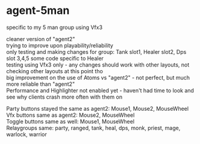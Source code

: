 # agent-5man
specific to my 5 man group using Vfx3

cleaner version of "agent2"     
trying to improve upon playability/reliability    
only testing and making changes for group: Tank slot1, Healer slot2, Dps slot 3,4,5  some code specific to Healer   
testing using Vfx3 only - any changes should work with other layouts, not checking other layouts at this point tho     
big improvement on the use of Atoms vs "agent2" - not perfect, but much more reliable than "agent2"     
Performance and Highlighter not enabled yet - haven't had time to look and see why clients crash more often with them on

Party buttons stayed the same as agent2: Mouse1, Mouse2, MouseWheel     
Vfx buttons same as agent2: Mouse2, MouseWheel     
Toggle buttons same as well: Mouse1, MouseWheel     
Relaygroups same: party, ranged, tank, heal, dps, monk, priest, mage, warlock, warrior


